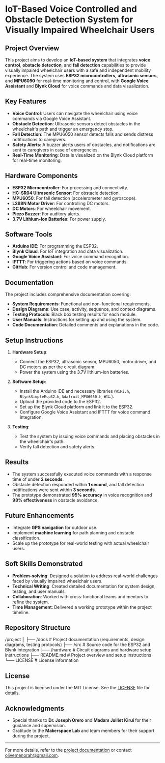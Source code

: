 # IoT-Based Voice Controlled and Obstacle Detection System for Visually Impaired Wheelchair Users

## Project Overview
This project aims to develop an **IoT-based system** that integrates **voice control**, **obstacle detection**, and **fall detection** capabilities to provide visually impaired wheelchair users with a safe and independent mobility experience. The system uses **ESP32 microcontrollers**, **ultrasonic sensors**, and **MPU6050** for real-time monitoring and control, with **Google Voice Assistant** and **Blynk Cloud** for voice commands and data visualization.

## Key Features
- **Voice Control**: Users can navigate the wheelchair using voice commands via Google Voice Assistant.
- **Obstacle Detection**: Ultrasonic sensors detect obstacles in the wheelchair's path and trigger an emergency stop.
- **Fall Detection**: The MPU6050 sensor detects falls and sends distress notifications to caregivers.
- **Safety Alerts**: A buzzer alerts users of obstacles, and notifications are sent to caregivers in case of emergencies.
- **Real-Time Monitoring**: Data is visualized on the Blynk Cloud platform for real-time monitoring.

## Hardware Components
- **ESP32 Microcontroller**: For processing and connectivity.
- **HC-SR04 Ultrasonic Sensor**: For obstacle detection.
- **MPU6050**: For fall detection (accelerometer and gyroscope).
- **L298N Motor Driver**: For controlling DC motors.
- **DC Motors**: For wheelchair movement.
- **Piezo Buzzer**: For auditory alerts.
- **3.7V Lithium-Ion Batteries**: For power supply.

## Software Tools
- **Arduino IDE**: For programming the ESP32.
- **Blynk Cloud**: For IoT integration and data visualization.
- **Google Voice Assistant**: For voice command recognition.
- **IFTTT**: For triggering actions based on voice commands.
- **GitHub**: For version control and code management.

## Documentation
The project includes comprehensive documentation covering:
- **System Requirements**: Functional and non-functional requirements.
- **Design Diagrams**: Use case, activity, sequence, and context diagrams.
- **Testing Protocols**: Black box testing results for each module.
- **User Manuals**: Instructions for setting up and using the system.
- **Code Documentation**: Detailed comments and explanations in the code.

## Setup Instructions
1. **Hardware Setup**:
   - Connect the ESP32, ultrasonic sensor, MPU6050, motor driver, and DC motors as per the circuit diagram.
   - Power the system using the 3.7V lithium-ion batteries.

2. **Software Setup**:
   - Install the Arduino IDE and necessary libraries (`WiFi.h`, `BlynkSimpleEsp32.h`, `Adafruit_MPU6050.h`, etc.).
   - Upload the provided code to the ESP32.
   - Set up the Blynk Cloud platform and link it to the ESP32.
   - Configure Google Voice Assistant and IFTTT for voice command integration.

3. **Testing**:
   - Test the system by issuing voice commands and placing obstacles in the wheelchair's path.
   - Verify fall detection and safety alerts.

## Results
- The system successfully executed voice commands with a response time of under **2 seconds**.
- Obstacle detection responded within **1 second**, and fall detection notifications were sent within **3 seconds**.
- The prototype demonstrated **95% accuracy** in voice recognition and **98% effectiveness** in obstacle avoidance.

## Future Enhancements
- Integrate **GPS navigation** for outdoor use.
- Implement **machine learning** for path planning and obstacle classification.
- Scale up the prototype for real-world testing with actual wheelchair users.

## Soft Skills Demonstrated
- **Problem-solving**: Designed a solution to address real-world challenges faced by visually impaired wheelchair users.
- **Technical Writing**: Created detailed documentation for system design, testing, and user manuals.
- **Collaboration**: Worked with cross-functional teams and mentors to refine the system.
- **Time Management**: Delivered a working prototype within the project timeline.

## Repository Structure
/project
│
├── /docs # Project documentation (requirements, design diagrams, testing protocols)
├── /src # Source code for the ESP32 and Blynk integration
├── /hardware # Circuit diagrams and hardware setup instructions
├── README.md # Project overview and setup instructions
└── LICENSE # License information

## License
This project is licensed under the MIT License. See the [LICENSE](LICENSE) file for details.

## Acknowledgments
- Special thanks to **Dr. Joseph Orero** and **Madam Julliet Kirui** for their guidance and supervision.
- Gratitude to the **Makerspace Lab** and team members for their support during the project.

---

For more details, refer to the [project documentation](/docs) or contact [olivemenorah@gmail.com](mailto:olivemenorah@gmail.com).
